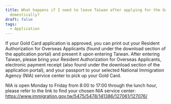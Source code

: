 ```yaml
---
title: What happens if I need to leave Taiwan after applying for the Gold Card
  domestically?
draft: false
tags:
  - Application
---
```

If your Gold Card application is approved, you can print out your Resident Authorization for Overseas Applicants (found under the download section of the application portal) and present it upon entering Taiwan. After entering Taiwan, please bring your Resident Authorization for Overseas Applicants, electronic payment receipt (also found under the download section of the application portal), and your passport to your selected National Immigration Agency (NIA) service center to pick up your Gold Card.

NIA is open Monday to Friday from 8:00 to 17:00 through the lunch hour, please refer to the link to find your chosen NIA service center: <https://www.immigration.gov.tw/5475/5478/141386/127061/127076/>